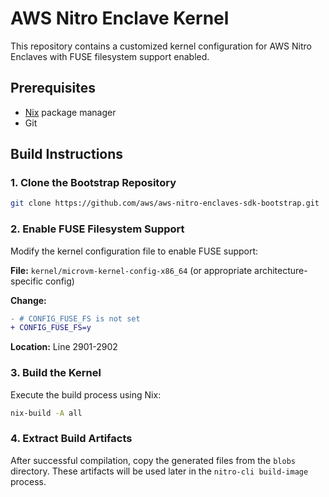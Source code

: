 # AWS Nitro Enclave Kernel

This repository contains a customized kernel configuration for AWS Nitro Enclaves with FUSE filesystem support enabled.

## Prerequisites

- [Nix](https://nixos.org/download.html) package manager
- Git

## Build Instructions

### 1. Clone the Bootstrap Repository

```bash
git clone https://github.com/aws/aws-nitro-enclaves-sdk-bootstrap.git
```

### 2. Enable FUSE Filesystem Support

Modify the kernel configuration file to enable FUSE support:

**File:** `kernel/microvm-kernel-config-x86_64` (or appropriate architecture-specific config)

**Change:**
```diff
- # CONFIG_FUSE_FS is not set
+ CONFIG_FUSE_FS=y
```

**Location:** Line 2901-2902

### 3. Build the Kernel

Execute the build process using Nix:

```bash
nix-build -A all
```

### 4. Extract Build Artifacts

After successful compilation, copy the generated files from the `blobs` directory. These artifacts will be used later in the `nitro-cli build-image` process.
